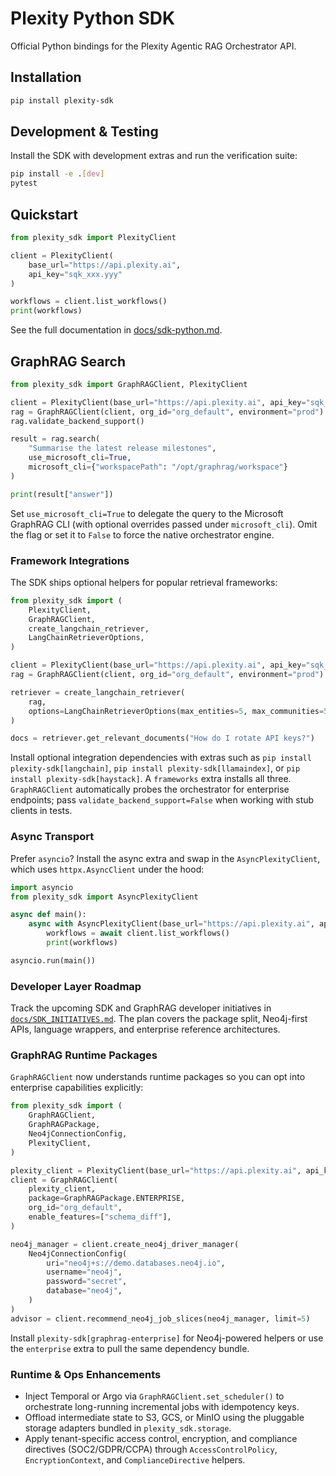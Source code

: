 # Plexity Python SDK

Official Python bindings for the Plexity Agentic RAG Orchestrator API.

## Installation

```bash
pip install plexity-sdk
```

## Development & Testing

Install the SDK with development extras and run the verification suite:

```bash
pip install -e .[dev]
pytest
```

## Quickstart

```python
from plexity_sdk import PlexityClient

client = PlexityClient(
    base_url="https://api.plexity.ai",
    api_key="sqk_xxx.yyy"
)

workflows = client.list_workflows()
print(workflows)
```

See the full documentation in [docs/sdk-python.md](docs/sdk-python.md).

## GraphRAG Search

```python
from plexity_sdk import GraphRAGClient, PlexityClient

client = PlexityClient(base_url="https://api.plexity.ai", api_key="sqk_xxx.yyy")
rag = GraphRAGClient(client, org_id="org_default", environment="prod")
rag.validate_backend_support()

result = rag.search(
    "Summarise the latest release milestones",
    use_microsoft_cli=True,
    microsoft_cli={"workspacePath": "/opt/graphrag/workspace"}
)

print(result["answer"])
```

Set `use_microsoft_cli=True` to delegate the query to the Microsoft GraphRAG CLI (with optional overrides passed under `microsoft_cli`). Omit the flag or set it to `False` to force the native orchestrator engine.

### Framework Integrations

The SDK ships optional helpers for popular retrieval frameworks:

```python
from plexity_sdk import (
    PlexityClient,
    GraphRAGClient,
    create_langchain_retriever,
    LangChainRetrieverOptions,
)

client = PlexityClient(base_url="https://api.plexity.ai", api_key="sqk_xxx.yyy")
rag = GraphRAGClient(client, org_id="org_default", environment="prod")

retriever = create_langchain_retriever(
    rag,
    options=LangChainRetrieverOptions(max_entities=5, max_communities=5),
)

docs = retriever.get_relevant_documents("How do I rotate API keys?")
```

Install optional integration dependencies with extras such as `pip install plexity-sdk[langchain]`, `pip install plexity-sdk[llamaindex]`, or `pip install plexity-sdk[haystack]`. A `frameworks` extra installs all three. `GraphRAGClient` automatically probes the orchestrator for enterprise endpoints; pass `validate_backend_support=False` when working with stub clients in tests.

### Async Transport

Prefer `asyncio`? Install the async extra and swap in the `AsyncPlexityClient`, which uses `httpx.AsyncClient` under the hood:

```python
import asyncio
from plexity_sdk import AsyncPlexityClient

async def main():
    async with AsyncPlexityClient(base_url="https://api.plexity.ai", api_key="sqk_xxx.yyy") as client:
        workflows = await client.list_workflows()
        print(workflows)

asyncio.run(main())
```

### Developer Layer Roadmap

Track the upcoming SDK and GraphRAG developer initiatives in [`docs/SDK_INITIATIVES.md`](docs/SDK_INITIATIVES.md). The plan covers the package split, Neo4j-first APIs, language wrappers, and enterprise reference architectures.

### GraphRAG Runtime Packages

`GraphRAGClient` now understands runtime packages so you can opt into enterprise capabilities explicitly:

```python
from plexity_sdk import (
    GraphRAGClient,
    GraphRAGPackage,
    Neo4jConnectionConfig,
    PlexityClient,
)

plexity_client = PlexityClient(base_url="https://api.plexity.ai", api_key="sqk_xxx.yyy")
client = GraphRAGClient(
    plexity_client,
    package=GraphRAGPackage.ENTERPRISE,
    org_id="org_default",
    enable_features=["schema_diff"],
)

neo4j_manager = client.create_neo4j_driver_manager(
    Neo4jConnectionConfig(
        uri="neo4j+s://demo.databases.neo4j.io",
        username="neo4j",
        password="secret",
        database="neo4j",
    )
)
advisor = client.recommend_neo4j_job_slices(neo4j_manager, limit=5)
```

Install `plexity-sdk[graphrag-enterprise]` for Neo4j-powered helpers or use the `enterprise` extra to pull the same dependency bundle.

### Runtime & Ops Enhancements

- Inject Temporal or Argo via `GraphRAGClient.set_scheduler()` to orchestrate long-running incremental jobs with idempotency keys.
- Offload intermediate state to S3, GCS, or MinIO using the pluggable storage adapters bundled in `plexity_sdk.storage`.
- Apply tenant-specific access control, encryption, and compliance directives (SOC2/GDPR/CCPA) through `AccessControlPolicy`, `EncryptionContext`, and `ComplianceDirective` helpers.
